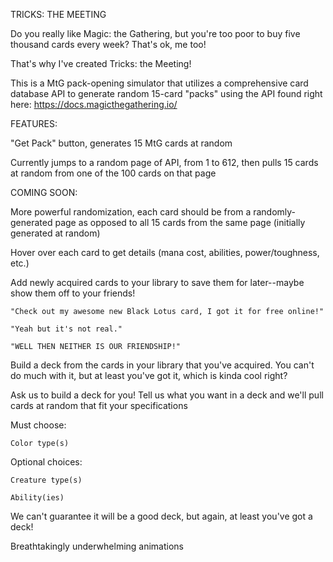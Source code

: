 TRICKS: THE MEETING

Do you really like Magic: the Gathering, but you're too poor to buy five thousand cards every week?
That's ok, me too!

That's why I've created Tricks: the Meeting!

This is a MtG pack-opening simulator that utilizes a comprehensive card database API to generate random 15-card "packs" using the API found right here: https://docs.magicthegathering.io/

FEATURES:

"Get Pack" button, generates 15 MtG cards at random

Currently jumps to a random page of API, from 1 to 612, then pulls 15 cards at random from one of the 100 cards on that page

COMING SOON:

More powerful randomization, each card should be from a randomly-generated page as opposed to all 15 cards from the same page (initially generated at random)

Hover over each card to get details (mana cost, abilities, power/toughness, etc.) 

Add newly acquired cards to your library to save them for later--maybe show them off to your friends!

    "Check out my awesome new Black Lotus card, I got it for free online!"

    "Yeah but it's not real."

    "WELL THEN NEITHER IS OUR FRIENDSHIP!"

Build a deck from the cards in your library that you've acquired. You can't do much with it, but at least you've got it, which is kinda cool right?

Ask us to build a deck for you! Tell us what you want in a deck and we'll pull cards at random that fit your specifications

Must choose:

    Color type(s)

Optional choices:

    Creature type(s)

    Ability(ies)

We can't guarantee it will be a good deck, but again, at least you've got a deck!

Breathtakingly underwhelming animations